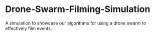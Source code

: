 # Drone-Swarm-Filming-Simulation
 A simulation to showcase our algorithms for using a drone swarm to effectively film events.
